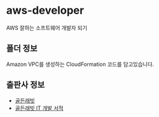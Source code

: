 # aws-developer
AWS 잘하는 소프트웨어 개발자 되기

## 폴더 정보
<!-- 必須事項 -->
Amazon VPC를 생성하는 CloudFormation 코드를 담고있습니다.

## 출판사 정보
<!-- 必須事項 -->
- [골든래빗](https://goldenrabbit.co.kr/)
- [골든래빗 IT 개발 서적](https://goldenrabbit.co.kr/product-category/books/it/)